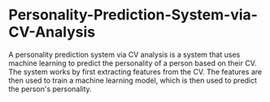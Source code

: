 # Personality-Prediction-System-via-CV-Analysis
A personality prediction system via CV analysis is a system that uses machine learning to predict the personality of a person based on their CV. The system works by first extracting features from the CV. The features are then used to train a machine learning model, which is then used to predict the person's personality.
